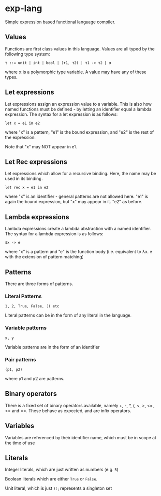 # exp-lang
Simple expression based functional language compiler.

## Values
Functions are first class values in this language. Values are all typed by the following type system:
```
τ ::= unit | int | bool | (τ1, τ2) | τ1 -> τ2 | α
```
where α is a polymorphic type variable.
A value may have any of these types.

## Let expressions
Let expressions assign an expression value to a variable. This is also how named functions must be defined - by letting an identifier equal a lambda expression.
The syntax for a let expression is as follows:
```
let x = e1 in e2
```
where "x" is a pattern, "e1" is the bound expression, and "e2" is the rest of the expression.

Note that "x" may NOT appear in e1.

## Let Rec expressions
Let expressions which allow for a recursive binding. Here, the name may be used in its binding.
```
let rec x = e1 in e2
```
where "x" is an identifier - general patterns are not allowed here. "e1" is again the bound expression, but "x" may appear in it. "e2" as before.

## Lambda expressions
Lambda expressions create a lambda abstraction with a named identifier.
The syntax for a lambda expression is as follows:
```
$x -> e
```
where "x" is a pattern and "e" is the function body (i.e. equivalent to λx. e with the extension of pattern matching)

## Patterns
There are three forms of patterns.
### Literal Patterns
```
1, 2, True, False, () etc
```
Literal patterns can be in the form of any literal in the language.
### Variable patterns
```
x, y
```
Variable patterns are in the form of an identifier
### Pair patterns
```
(p1, p2)
```
where p1 and p2 are patterns.

## Binary operators
There is a fixed set of binary operators available, namely +, -, *, /, <, >, <=, >= and ==.
These behave as expected, and are infix operators.

## Variables
Variables are referenced by their identifier name, which must be in scope at the time of use

## Literals
Integer literals, which are just written as numbers (e.g. `5`)

Boolean literals which are either `True` or `False`.

Unit literal, which is just `()`; represents a singleton set
